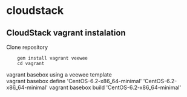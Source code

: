 # cloudstack

## CloudStack vagrant instalation


Clone repository

        gem install vagrant veewee
        cd vagrant
        
vagrant basebox using a veewee template        
        vagrant basebox define 'CentOS-6.2-x86_64-minimal' 'CentOS-6.2-x86_64-minimal'
        vagrant basebox build 'CentOS-6.2-x86_64-minimal'

